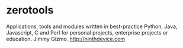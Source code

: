 zerotools
=========

Applications, tools and modules written in best-practice Python, Java, Javascript, C and Perl for personal projects, enterprise projects or education. Jimmy Gizmo. http://ninthdevice.com

##
#

